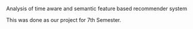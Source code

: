 Analysis of time aware and semantic feature based recommender system

This was done as our project for 7th Semester.
